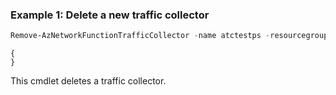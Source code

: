 ### Example 1: Delete a new traffic collector
```powershell
Remove-AzNetworkFunctionTrafficCollector -name atctestps -resourcegroupname SEA-Cust10
```

```output
{
}
```

This cmdlet deletes a traffic collector.
